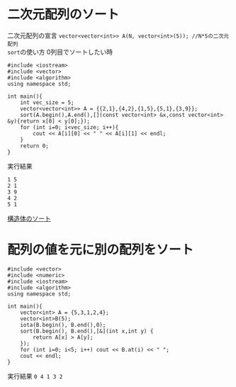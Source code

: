 # 二次元配列のソート 
二次元配列の宣言 `vector<vector<int>> A(N, vector<int>(5)); //N*5の二次元配列`   
`sort`の使い方 
0列目でソートしたい時  

    #include <iostream>
    #include <vector>
    #include <algorithm>
    using namespace std;

    int main(){
        int vec_size = 5;
        vector<vector<int>> A = {{2,1},{4,2},{1,5},{5,1},{3,9}};
        sort(A.begin(),A.end(),[](const vector<int> &x,const vector<int> &y){return x[0] < y[0];});
        for (int i=0; i<vec_size; i++){
            cout << A[i][0] << " " << A[i][1] << endl;
        }
        return 0;
    }
    
実行結果

    1 5
    2 1
    3 9
    4 2
    5 1 
[構造体のソート](https://atcoder.jp/contests/abc201/submissions/24941281)
# 配列の値を元に別の配列をソート  
```
#include <vector>
#include <numeric>
#include <iostream>
#include <algorithm>
using namespace std;

int main(){
    vector<int> A = {5,3,1,2,4};
    vector<int>B(5);
    iota(B.begin(), B.end(),0);
    sort(B.begin(), B.end(),[&](int x,int y) {
        return A[x] > A[y];
    });
    for (int i=0; i<5; i++) cout << B.at(i) << " ";
    cout << endl;
}
```
実行結果
`0 4 1 3 2 `
